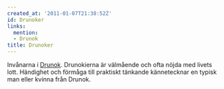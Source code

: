 ```yaml
---
created_at: '2011-01-07T21:38:52Z'
id: Drunoker
links:
  mention:
  - Drunok
title: Drunoker
---
```


Invånarna i [Drunok]. Drunokierna är välmående och ofta nöjda med livets lott. Händighet och förmåga
till praktiskt tänkande kännetecknar en typisk man eller kvinna från Drunok.

  [Drunok]: Drunok
